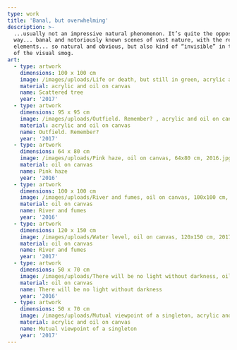 ```yaml
---
type: work
title: 'Banal, but overwhelming'
description: >-
  ...usually not an impressive natural phenomenon. It’s quite the opposite
  way... banal and notoriously known scenes of vast nature, with the recurring
  elements... so natural and obvious, but also kind of “invisible” in the world
  of the visual smog.
art:
  - type: artwork
    dimensions: 100 x 100 cm
    image: /images/uploads/Life or death, but still in green, acrylic and oil on canvas, 100x100 cm, 2017.jpg
    material: acrylic and oil on canvas
    name: Scattered tree
    year: '2017'
  - type: artwork
    dimensions: 95 x 95 cm
    image: /images/uploads/Outfield. Remember? , acrylic and oil on canvas, 95x95 cm, 2017.jpg
    material: acrylic and oil on canvas
    name: Outfield. Remember?
    year: '2017'
  - type: artwork
    dimensions: 64 x 80 cm
    image: /images/uploads/Pink haze, oil on canvas, 64x80 cm, 2016.jpg
    material: oil on canvas
    name: Pink haze
    year: '2016'
  - type: artwork
    dimensions: 100 x 100 cm
    image: /images/uploads/River and fumes, oil on canvas, 100x100 cm, 2016.jpg
    material: oil on canvas
    name: River and fumes
    year: '2016'
  - type: artwork
    dimensions: 120 x 150 cm
    image: /images/uploads/Water level, oil on canvas, 120x150 cm, 2017.jpg
    material: oil on canvas
    name: River and fumes
    year: '2017'
  - type: artwork
    dimensions: 50 x 70 cm
    image: /images/uploads/There will be no light without darkness, oil on canvas, 50x70, 2016.jpg
    material: oil on canvas
    name: There will be no light without darkness
    year: '2016'
  - type: artwork
    dimensions: 50 x 70 cm
    image: /images/uploads/Mutual viewpoint of a singleton, acrylic and oil on canvas, 100x100 cm, 2017.jpg
    material: acrylic and oil on canvas
    name: Mutual viewpoint of a singleton
    year: '2017'
---
```

